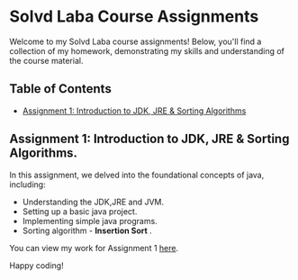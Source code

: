 # Solvd Laba Course Assignments

Welcome to my Solvd Laba course assignments! Below, you'll find a collection of my homework, demonstrating my skills and understanding of the course material.

## Table of Contents

- [Assignment 1: Introduction to JDK, JRE & Sorting Algorithms](#assignment-1-introduction-to-solvd-laba)

## Assignment 1: Introduction to JDK, JRE & Sorting Algorithms.

In this assignment, we delved into the foundational concepts of java, including:

- Understanding the JDK,JRE and JVM.
- Setting up a basic java project.
- Implementing simple java programs.
- Sorting algorithm - **Insertion Sort** .

You can view my work for Assignment 1 [here](./src/InsertionSort.java).



Happy coding!

